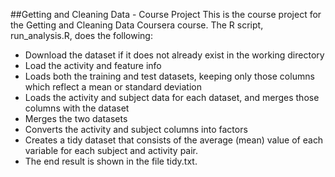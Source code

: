 ##Getting and Cleaning Data - Course Project
This is the course project for the Getting and Cleaning Data Coursera course. The R script, run_analysis.R, does the following:

- Download the dataset if it does not already exist in the working directory
- Load the activity and feature info
- Loads both the training and test datasets, keeping only those columns which reflect a mean or standard deviation
- Loads the activity and subject data for each dataset, and merges those columns with the dataset 
- Merges the two datasets
- Converts the activity and subject columns into factors
- Creates a tidy dataset that consists of the average (mean) value of each variable for each subject and activity pair.
- The end result is shown in the file tidy.txt.